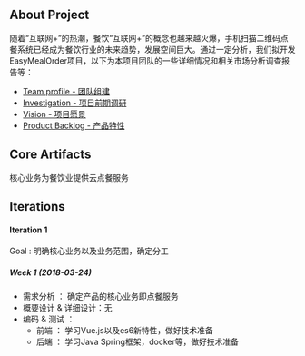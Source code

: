 ## About Project
随着“互联网+”的热潮，餐饮“互联网+”的概念也越来越火爆，手机扫描二维码点餐系统已经成为餐饮行业的未来趋势，发展空间巨大。通过一定分析，我们拟开发EasyMealOrder项目，以下为本项目团队的一些详细情况和相关市场分析调查报告等：

- [Team profile - 团队组建](https://github.com/EasyMealOrder/dashboard/blob/master/team_profile.md)
- [Investigation - 项目前期调研](https://github.com/EasyMealOrder/dashboard/blob/master/investigation.md)
- [Vision - 项目愿景](https://github.com/EasyMealOrder/dashboard/blob/master/vision.md)
- [Product Backlog - 产品特性](https://github.com/EasyMealOrder/dashboard/blob/master/backlog_initial.md)
## Core Artifacts
核心业务为餐饮业提供云点餐服务
## Iterations
#### Iteration 1 
Goal : 明确核心业务以及业务范围，确定分工
##### Week 1 (2018-03-24)
- 需求分析 ： 确定产品的核心业务即点餐服务
- 概要设计 & 详细设计：无
- 编码 & 测试 ：
  - 前端 ： 学习Vue.js以及es6新特性，做好技术准备
  - 后端 ： 学习Java Spring框架，docker等，做好技术准备
